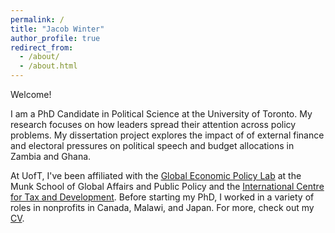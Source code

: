 ```yaml
---
permalink: /
title: "Jacob Winter"
author_profile: true
redirect_from: 
  - /about/
  - /about.html
---
```


<base target="_blank">

Welcome!

I am a PhD Candidate in Political Science at the University of Toronto. My research focuses on how leaders spread their attention across policy problems. My dissertation project explores the impact of of external finance and electoral pressures on political speech and budget allocations in Zambia and Ghana.

At UofT, I've been affiliated with the [Global Economic Policy Lab](https://munkschool.utoronto.ca/gepl/people) at the Munk School of Global Affairs and Public Policy and the [International Centre for Tax and Development](https://logri.org/project/potential-models-for-linking-revenues-with-public-services-in-lilongwe-mzuzu-zomba-and-blantyre-city-councils/). Before starting my PhD, I worked in a variety of roles in nonprofits in Canada, Malawi, and Japan. For more, check out my [CV](/files/CV_WinterJ_2024.09.pdf).

